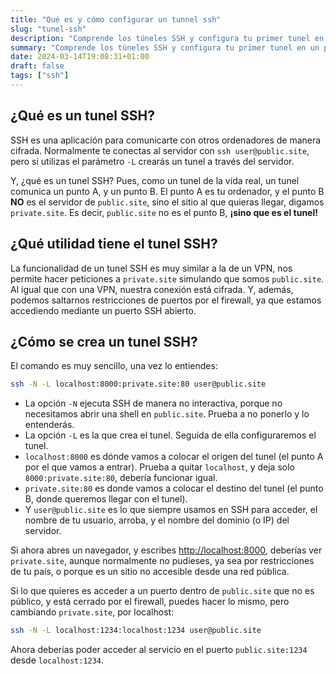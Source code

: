 ```yaml
---
title: "Qué es y cómo configurar un tunnel ssh"
slug: "tunel-ssh"
description: "Comprende los túneles SSH y configura tu primer tunel en un par de minutos."
summary: "Comprende los túneles SSH y configura tu primer tunel en un par de minutos."
date: 2024-03-14T19:08:31+01:00
draft: false
tags: ["ssh"]
---
```


## ¿Qué es un tunel SSH?

SSH es una aplicación para comunicarte con otros ordenadores de manera cifrada. Normalmente te conectas al servidor con `ssh user@public.site`, pero si utilizas el parámetro `-L` crearás un tunel a través del servidor.

Y, ¿qué es un tunel SSH? Pues, como un tunel de la vida real, un tunel comunica un punto A, y un punto B. El punto A es tu ordenador, y el punto B **NO** es el servidor de `public.site`, sino el sitio al que quieras llegar, digamos `private.site`. Es decir, `public.site` no es el punto B, **¡sino que es el tunel!**

## ¿Qué utilidad tiene el tunel SSH?

La funcionalidad de un tunel SSH es muy similar a la de un VPN, nos permite hacer peticiones a `private.site` simulando que somos `public.site`. Al igual que con una VPN, nuestra conexión está cifrada. Y, además, podemos saltarnos restricciones de puertos por el firewall, ya que estamos accediendo mediante un puerto SSH abierto.

## ¿Cómo se crea un tunel SSH?

El comando es muy sencillo, una vez lo entiendes:

```sh
ssh -N -L localhost:8000:private.site:80 user@public.site
```

- La opción `-N` ejecuta SSH de manera no interactiva, porque no necesitamos abrir una shell en `public.site`. Prueba a no ponerlo y lo entenderás.
- La opción `-L` es la que crea el tunel. Seguida de ella configuraremos el tunel.
- `localhost:8000` es dónde vamos a colocar el origen del tunel (el punto A por el que vamos a entrar). Prueba a quitar `localhost`, y deja solo `8000:private.site:80`, debería funcionar igual.
- `private.site:80` es donde vamos a colocar el destino del tunel (el punto B, donde queremos llegar con el tunel).
- Y `user@public.site` es lo que siempre usamos en SSH para acceder, el nombre de tu usuario, arroba, y el nombre del dominio (o IP) del servidor.

Si ahora abres un navegador, y escribes <http://localhost:8000>, deberías ver `private.site`, aunque normalmente no pudieses, ya sea por restricciones de tu país, o porque es un sitio no accesible desde una red pública.

Si lo que quieres es acceder a un puerto dentro de `public.site` que no es público, y está cerrado por el firewall, puedes hacer lo mismo, pero cambiando `private.site`, por localhost:

```sh
ssh -N -L localhost:1234:localhost:1234 user@public.site
```

Ahora deberías poder acceder al servicio en el puerto `public.site:1234` desde `localhost:1234`.

